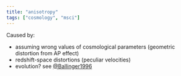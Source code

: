 ```yaml
---
title: "anisotropy"
tags: ["cosmology", "msci"]
--- 
```


Caused by:

- assuming wrong values of cosmological parameters (geometric distortion from AP effect)
- redshift-space distortions (peculiar velocities)
- evolution? see [@Ballinger1996](zotero://open-pdf/library/items/3JBNGFMB)